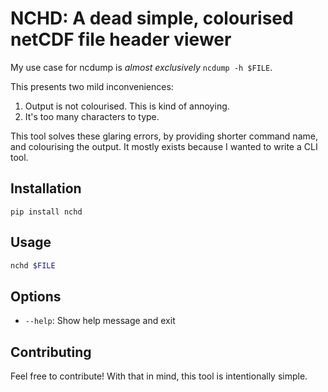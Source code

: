 # NCHD: A dead simple, colourised netCDF file header viewer

My use case for ncdump is *almost exclusively* `ncdump -h $FILE`. 

This presents two mild inconveniences:

1. Output is not colourised. This is kind of annoying.
2. It's too many characters to type.

This tool solves these glaring errors, by providing shorter command name, and colourising the output. It mostly exists because I wanted to write a CLI tool.

## Installation

`pip install nchd`

## Usage

```bash
nchd $FILE
```

## Options

- `--help`: Show help message and exit

## Contributing

Feel free to contribute! With that in mind, this tool is intentionally simple.
